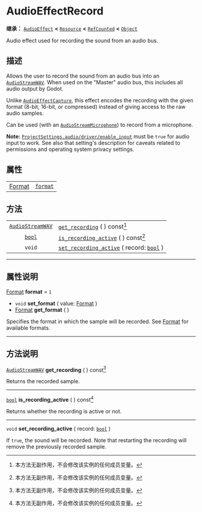 <!-- ⚠ 请勿编辑本文件 ⚠ -->
<!-- 本文档使用脚本从 WeDot 引擎源码仓库生成。 -->
<!-- 生成脚本：https://github.com/WeDot-Engine/WeDot/tree/4.3/doc/tools/make_md.py； -->
<!-- 原文件：https://github.com/WeDot-Engine/WeDot/tree/4.3/doc/classes/AudioEffectRecord.xml。 -->

<div id="_class_audioeffectrecord"></div>

# AudioEffectRecord

**继承：** [`AudioEffect`](class_audioeffect.md) **<** [`Resource`](class_resource.md) **<** [`RefCounted`](class_refcounted.md) **<** [`Object`](class_object.md)

Audio effect used for recording the sound from an audio bus.

## 描述

Allows the user to record the sound from an audio bus into an [`AudioStreamWAV`](class_audiostreamwav.md). When used on the "Master" audio bus, this includes all audio output by Godot.

Unlike [`AudioEffectCapture`](class_audioeffectcapture.md), this effect encodes the recording with the given format (8-bit, 16-bit, or compressed) instead of giving access to the raw audio samples.

Can be used (with an [`AudioStreamMicrophone`](class_audiostreammicrophone.md)) to record from a microphone.

 **Note:** [`ProjectSettings.audio/driver/enable_input`](#class_projectsettings_property_audio/driver/enable_input) must be `true` for audio input to work. See also that setting's description for caveats related to permissions and operating system privacy settings.

## 属性

|||
|:-:|:--|
| [Format](#enum_audiostreamwav_format) | [`format`](#class_audioeffectrecord_property_format) | ``1`` |

## 方法

|||
|:-:|:--|
| [`AudioStreamWAV`](class_audiostreamwav.md) | [`get_recording`](#class_audioeffectrecord_method_get_recording) ( ) const[^const]                                 |
| [`bool`](class_bool.md)                     | [`is_recording_active`](#class_audioeffectrecord_method_is_recording_active) ( ) const[^const]                     |
| `void`                                      | [`set_recording_active`](#class_audioeffectrecord_method_set_recording_active) ( record: [`bool`](class_bool.md) ) |

<!-- rst-class:: classref-section-separator -->

---

## 属性说明

<div id="_class_audioeffectrecord_property_format"></div>

[Format](#enum_audiostreamwav_format) **format** = ``1`` <div id="class_audioeffectrecord_property_format"></div>

- `void` **set_format** ( value: [Format](#enum_audiostreamwav_format) )
- [Format](#enum_audiostreamwav_format) **get_format** ( )

Specifies the format in which the sample will be recorded. See [Format](#enum_audiostreamwav_format) for available formats.

<!-- rst-class:: classref-section-separator -->

---

## 方法说明

<div id="_class_audioeffectrecord_method_get_recording"></div>

[`AudioStreamWAV`](class_audiostreamwav.md) **get_recording** ( ) const[^const]<div id="class_audioeffectrecord_method_get_recording"></div>

Returns the recorded sample.

<!-- rst-class:: classref-item-separator -->

---

<div id="_class_audioeffectrecord_method_is_recording_active"></div>

[`bool`](class_bool.md) **is_recording_active** ( ) const[^const]<div id="class_audioeffectrecord_method_is_recording_active"></div>

Returns whether the recording is active or not.

<!-- rst-class:: classref-item-separator -->

---

<div id="_class_audioeffectrecord_method_set_recording_active"></div>

`void` **set_recording_active** ( record: [`bool`](class_bool.md) )<div id="class_audioeffectrecord_method_set_recording_active"></div>

If `true`, the sound will be recorded. Note that restarting the recording will remove the previously recorded sample.

[^virtual]: 本方法通常需要用户覆盖才能生效。
[^const]: 本方法无副作用，不会修改该实例的任何成员变量。
[^vararg]: 本方法除了能接受在此处描述的参数外，还能够继续接受任意数量的参数。
[^constructor]: 本方法用于构造某个类型。
[^static]: 调用本方法无需实例，可直接使用类名进行调用。
[^operator]: 本方法描述的是使用本类型作为左操作数的有效运算符。
[^bitfield]: 这个值是由下列位标志构成位掩码的整数。
[^void]: 无返回值。

